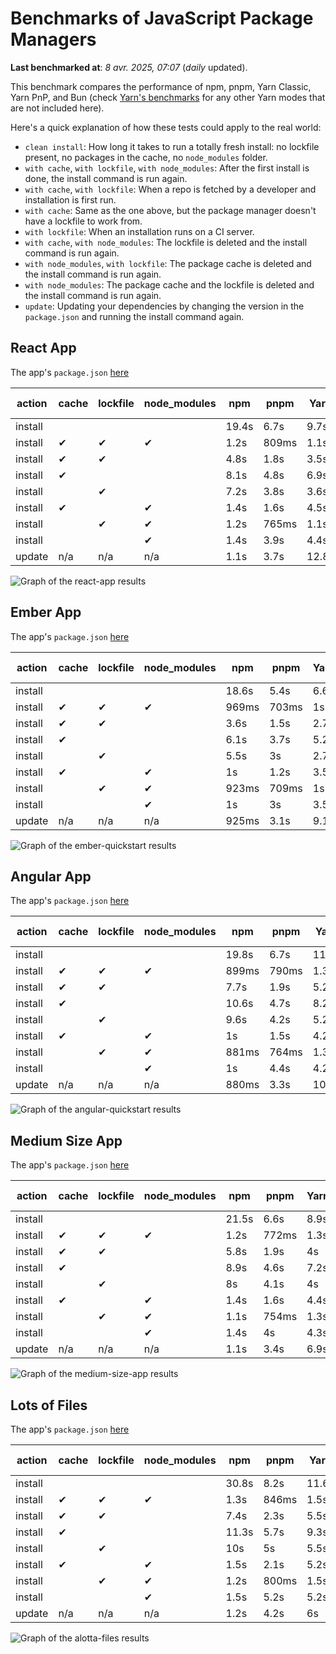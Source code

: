 # Benchmarks of JavaScript Package Managers

**Last benchmarked at**: _8 avr. 2025, 07:07_ (_daily_ updated).

This benchmark compares the performance of npm, pnpm, Yarn Classic, Yarn PnP, and Bun (check [Yarn's benchmarks](https://yarnpkg.com/benchmarks) for any other Yarn modes that are not included here).

Here's a quick explanation of how these tests could apply to the real world:

- `clean install`: How long it takes to run a totally fresh install: no lockfile present, no packages in the cache, no `node_modules` folder.
- `with cache`, `with lockfile`, `with node_modules`: After the first install is done, the install command is run again.
- `with cache`, `with lockfile`: When a repo is fetched by a developer and installation is first run.
- `with cache`: Same as the one above, but the package manager doesn't have a lockfile to work from.
- `with lockfile`: When an installation runs on a CI server.
- `with cache`, `with node_modules`: The lockfile is deleted and the install command is run again.
- `with node_modules`, `with lockfile`: The package cache is deleted and the install command is run again.
- `with node_modules`: The package cache and the lockfile is deleted and the install command is run again.
- `update`: Updating your dependencies by changing the version in the `package.json` and running the install command again.

## React App

The app's `package.json` [here](./fixtures/react-app/package.json)

| action  | cache | lockfile | node_modules| npm | pnpm | Yarn | Yarn PnP | Bun |
| ---     | ---   | ---      | ---         | --- | ---  | ---  | ---      | --- |
| install |       |          |             | 19.4s | 6.7s | 9.7s | 4.5s | 1.4s |
| install | ✔     | ✔        | ✔           | 1.2s | 809ms | 1.1s | n/a | 36ms |
| install | ✔     | ✔        |             | 4.8s | 1.8s | 3.5s | 953ms | 449ms |
| install | ✔     |          |             | 8.1s | 4.8s | 6.9s | 4.1s | 437ms |
| install |       | ✔        |             | 7.2s | 3.8s | 3.6s | 971ms | 422ms |
| install | ✔     |          | ✔           | 1.4s | 1.6s | 4.5s | n/a | 34ms |
| install |       | ✔        | ✔           | 1.2s | 765ms | 1.1s | n/a | 31ms |
| install |       |          | ✔           | 1.4s | 3.9s | 4.4s | n/a | 31ms |
| update  | n/a | n/a | n/a | 1.1s | 3.7s | 12.8s | 6.3s | 36ms |

<img alt="Graph of the react-app results" src="results/img/react-app.svg" />

## Ember App

The app's `package.json` [here](./fixtures/ember-quickstart/package.json)

| action  | cache | lockfile | node_modules| npm | pnpm | Yarn | Yarn PnP | Bun |
| ---     | ---   | ---      | ---         | --- | ---  | ---  | ---      | --- |
| install |       |          |             | 18.6s | 5.4s | 6.6s | 3.6s | 1s |
| install | ✔     | ✔        | ✔           | 969ms | 703ms | 1s | n/a | 27ms |
| install | ✔     | ✔        |             | 3.6s | 1.5s | 2.7s | 862ms | 359ms |
| install | ✔     |          |             | 6.1s | 3.7s | 5.2s | 3.3s | 357ms |
| install |       | ✔        |             | 5.5s | 3s | 2.7s | 854ms | 336ms |
| install | ✔     |          | ✔           | 1s | 1.2s | 3.5s | n/a | 28ms |
| install |       | ✔        | ✔           | 923ms | 709ms | 1s | n/a | 25ms |
| install |       |          | ✔           | 1s | 3s | 3.5s | n/a | 24ms |
| update  | n/a | n/a | n/a | 925ms | 3.1s | 9.1s | 4.6s | 28ms |

<img alt="Graph of the ember-quickstart results" src="results/img/ember-quickstart.svg" />

## Angular App

The app's `package.json` [here](./fixtures/angular-quickstart/package.json)

| action  | cache | lockfile | node_modules| npm | pnpm | Yarn | Yarn PnP | Bun |
| ---     | ---   | ---      | ---         | --- | ---  | ---  | ---      | --- |
| install |       |          |             | 19.8s | 6.7s | 11.7s | 4.5s | 1.7s |
| install | ✔     | ✔        | ✔           | 899ms | 790ms | 1.3s | n/a | 30ms |
| install | ✔     | ✔        |             | 7.7s | 1.9s | 5.2s | 1.2s | 884ms |
| install | ✔     |          |             | 10.6s | 4.7s | 8.2s | 4s | 840ms |
| install |       | ✔        |             | 9.6s | 4.2s | 5.2s | 1.1s | 835ms |
| install | ✔     |          | ✔           | 1s | 1.5s | 4.2s | n/a | 29ms |
| install |       | ✔        | ✔           | 881ms | 764ms | 1.3s | n/a | 27ms |
| install |       |          | ✔           | 1s | 4.4s | 4.2s | n/a | 27ms |
| update  | n/a | n/a | n/a | 880ms | 3.3s | 10.6s | 4.3s | 33ms |

<img alt="Graph of the angular-quickstart results" src="results/img/angular-quickstart.svg" />

## Medium Size App

The app's `package.json` [here](./fixtures/medium-size-app/package.json)

| action  | cache | lockfile | node_modules| npm | pnpm | Yarn | Yarn PnP | Bun |
| ---     | ---   | ---      | ---         | --- | ---  | ---  | ---      | --- |
| install |       |          |             | 21.5s | 6.6s | 8.9s | 4.6s | 1.5s |
| install | ✔     | ✔        | ✔           | 1.2s | 772ms | 1.3s | n/a | 32ms |
| install | ✔     | ✔        |             | 5.8s | 1.9s | 4s | 1.1s | 487ms |
| install | ✔     |          |             | 8.9s | 4.6s | 7.2s | 4.2s | 472ms |
| install |       | ✔        |             | 8s | 4.1s | 4s | 1.1s | 461ms |
| install | ✔     |          | ✔           | 1.4s | 1.6s | 4.4s | n/a | 31ms |
| install |       | ✔        | ✔           | 1.1s | 754ms | 1.3s | n/a | 29ms |
| install |       |          | ✔           | 1.4s | 4s | 4.3s | n/a | 28ms |
| update  | n/a | n/a | n/a | 1.1s | 3.4s | 6.9s | 4.3s | 40ms |

<img alt="Graph of the medium-size-app results" src="results/img/medium-size-app.svg" />

## Lots of Files

The app's `package.json` [here](./fixtures/alotta-files/package.json)

| action  | cache | lockfile | node_modules| npm | pnpm | Yarn | Yarn PnP | Bun |
| ---     | ---   | ---      | ---         | --- | ---  | ---  | ---      | --- |
| install |       |          |             | 30.8s | 8.2s | 11.6s | 5.5s | 1.7s |
| install | ✔     | ✔        | ✔           | 1.3s | 846ms | 1.5s | n/a | 40ms |
| install | ✔     | ✔        |             | 7.4s | 2.3s | 5.5s | 1.3s | 734ms |
| install | ✔     |          |             | 11.3s | 5.7s | 9.3s | 5s | 720ms |
| install |       | ✔        |             | 10s | 5s | 5.5s | 1.3s | 717ms |
| install | ✔     |          | ✔           | 1.5s | 2.1s | 5.2s | n/a | 39ms |
| install |       | ✔        | ✔           | 1.2s | 800ms | 1.5s | n/a | 37ms |
| install |       |          | ✔           | 1.5s | 5.2s | 5.2s | n/a | 36ms |
| update  | n/a | n/a | n/a | 1.2s | 4.2s | 6s | 5s | 103ms |

<img alt="Graph of the alotta-files results" src="results/img/alotta-files.svg" />
